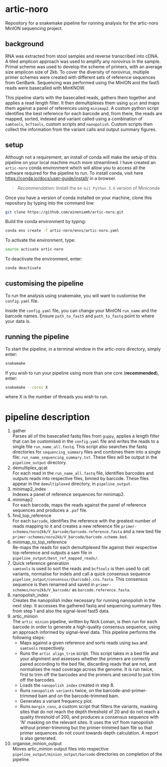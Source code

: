 # artic-noro

Repository for a snakemake pipeline for running analysis for the artic-noro MinION sequencing project.

## background

RNA was extracted from stool samples and reverse transcribed into cDNA. A tiled amplicon approach was used to amplify any norovirus in the sample. Primal scheme was used to develop the scheme of primers, with an average size amplicon size of 2kb. To cover the diversity of norovirus, multiple primer schemes were created with different sets of reference sequences from GenBank. Sequencing was performed using the MinION and the fast5 reads were basecalled with MinKNOW. 

This pipeline starts with the basecalled reads, gathers them together and applies a read length filter. It then demultiplexes them using ``qcat`` and maps them against a panel of references using ``minimap2``. A custom python script identifies the best reference for each barcode and, from there, the reads are mapped, sorted, indexed and variant called using a combination of ``samtools``, ``bcftools``, custom scripts and ``nanopolish``. Custom scripts then collect the information from the variant calls and output summary figures.

## setup

Although not a requirement, an install of conda will make the setup of this pipeline on your local machine much more streamlined. I have created an ``artic-noro`` conda environment which will allow you to access all the software required for the pipeline to run. To install conda, visit here https://conda.io/docs/user-guide/install/ in a browser. 

> *Recommendation:* Install the `64-bit Python 3.6` version of Miniconda

Once you have a version of conda installed on your machine, clone this repository by typing into the command line:

```bash
git clone https://github.com/aineniamh/artic-noro.git
```

Build the conda environment by typing:

```bash
conda env create -f artic-noro/envs/artic-noro.yaml
```

To activate the environment, type:

```bash
source activate artic-noro
```

To deactivate the environment, enter:

```bash
conda deactivate
```

## customising the pipeline

To run the analysis using snakemake, you will want to customise the ``config.yaml`` file.

Inside the ``config.yaml`` file, you can change your MinION ``run_name`` and the barcode names. Ensure ```path_to_fast5``` and ```path_to_fastq``` point to where your data is.

## running the pipeline

To start the pipeline, in a terminal window in the artic-noro directory, simply enter:

```bash
snakemake
```

If you wish to run your pipeline using more than one core (**recommended**), enter:

```bash
snakemake --cores X
```

where X is the number of threads you wish to run.

# pipeline description

1. gather \
Parses all of the basecalled fastq files from ``guppy``, applies a length filter that can be customised in the ``config.yaml`` file and writes the reads to a single file ``run_name_all.fastq``. This script also searches the fastq directories for ``sequencing_summary`` files and combines them into a single file: ``run_name_sequencing_summary.txt``. These files will be output in the ``pipeline_output`` directory.
2. demultiplex_qcat \
For each read in the ``run_name_all.fastq`` file, identifies barcodes and outputs reads into respective files, binned by barcode. These files appear in the ``demultiplexed`` directory, in ``pipeline_output``.
3. minimap2_index \
Indexes a panel of reference sequences for minimap2.
4. minimap2 \
For each barcode, maps the reads against the panel of reference sequences and produces a ``.paf`` file.
5. find_top_reference \
For each ``barcode``, identifies the reference with the greatest number of reads mapping to it and creates a new reference file ``primer-schemes/noro2kb/V_barcode/barcode.reference.fasta`` and a new bed file ``primer-schemes/noro2kb/V_barcode/barcode.scheme.bed``.
6. minimap_to_top_reference \
Re-maps the reads for each demultiplexed file against their respective top reference and outputs a sam file in ``pipeline_output/best_ref_mapped_reads/``.
7. Quick reference generation \
``samtools`` is used to sort the reads and ``bcftools`` is then used to call variants, normalise for indels and call a quick consensus sequence ``pipeline_output/consensus/{barcode}.cns.fasta``. This consensus sequence is then renamed and saved in ``primer-schemes/noro2kb/V_barcode/`` as ``barcode.reference.fasta``.
8. nanopolish_index \
Creates the nanopolish index necessary for running nanopolish in the next step. It accesses the gathered fastq and sequencing summary files from step 1 and also the signal-level fast5 data.
9. artic_minion \
The ``artic minion`` pipeline, written by Nick Loman, is then run for each barcode in order to generate a high-quality consensus sequence, using an approach informed by signal-level data. This pipeline performs the following steps:
    * Maps against a given reference and sorts reads using ``bwa`` and ``samtools`` respectively.
    * Runs the ``artic align_trim`` script. This script takes in a bed file and your alignment and assesses whether the primers are correctly paired according to the bed file, discarding reads that are not, and normalises the read coverage across the genome. It is run twice, first to trim off the barcodes and the primers and second to just trim off the barcodes.
    * Loads the ``nanopolish index`` created in step 8.
    * Runs ``nanopolish variants`` twice, on the barcode-and-primer-trimmed bam and on the barcode-trimmed bam.
    * Generates a variant frequency plot.
    * Runs ``margin_cons``, a custom script that filters the variants, masking sites that do not reach the depth threshold of 20 and do not reach a quality threshold of 200, and produces a consensus sequence with 'N' masking on the relevant sites. It uses the vcf from nanopolish without primer-trimming but the primer-trimmed bam file so that primer sequences do not count towards depth calculation. A report is also generated.
10. organise_minion_output \
Moves artic_minion output files into respective ``pipeline_output/minion_output/barcode`` directories on completion of the pipeline.

